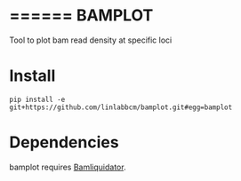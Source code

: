 ======
BAMPLOT
======

Tool to plot bam read density at specific loci

Install
=======

```
pip install -e git+https://github.com/linlabbcm/bamplot.git#egg=bamplot
```

Dependencies
============

bamplot requires [Bamliquidator](https://github.com/BradnerLab/pipeline/wiki/bamliquidator).